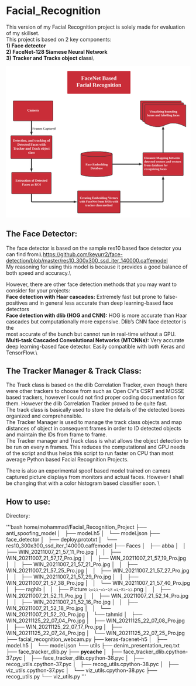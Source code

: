 # Facial_Recognition

This version of my Facial Recognition project is solely made for evaluation of my skillset.\
This project is based on 2 key components:\
   **1) Face detector**\
   **2) FaceNet-128 Siamese Neural Network**\
   **3) Tracker and Tracks object class**\

![alt text](https://github.com/noorraghib12/Facial_Recognition/blob/main/utils/image.png?raw=true)

## The Face Detector:

The face detector is based on the sample res10 based face detector you can find from:\ 
https://github.com/keyurr2/face-detection/blob/master/res10_300x300_ssd_iter_140000.caffemodel \
My reasoning for using this model is because it provides a good balance of both speed and accuracy.\

However, there are other face detection methods that you may want to consider for your projects:\
   **Face detection with Haar cascades:** Extremely fast but prone to false-positives and in general less accurate than deep learning-based face detectors\
   **Face detection with dlib (HOG and CNN):** HOG is more accurate than Haar cascades but computationally more expensive. Dlib’s CNN face detector is the\
                                               most accurate of the bunch but cannot run in real-time without a GPU.\
   **Multi-task Cascaded Convolutional Networks (MTCNNs):** Very accurate deep learning-based face detector. Easily compatible with both Keras and TensorFlow.\

## The Tracker Manager & Track Class:

The Track class is based on the dlib Correlation Tracker, even though there were other trackers to choose from such as Open CV's CSRT and MOSSE based trackers, however I could not find proper coding documentation for them. However the dlib Correlation Tracker proved to be quite fast.\
The track class is basically used to store the details of the detected boxes organized and comprehensible. \
The Tracker Manager is used to manage the track class objects and map distances of object in consequent frames in order to ID detected objects and maintain the IDs from frame to frame. \
The Tracker manager and Track class is what allows the object detection to be run on every n frames. This reduces the computational and GPU needs of the script and thus helps this script to run faster on CPU than most average Python based Facial Recognition Projects.

There is also an experimental spoof based model trained on camera captured picture displays from monitors and actual faces. However I shall be changing that with a color histogram based classifier soon. \

## How to use:
Directory: 

'''bash
home/mohammad/Facial_Recognition_Project
├── anti_spoofing_model
│   ├── model.h5
│   └── model.json
├── face_detector
│   ├── deploy.prototxt
│   └── res10_300x300_ssd_iter_140000.caffemodel
├── Faces
│   ├── abba
│   │   ├── WIN_20211007_21_57_11_Pro.jpg
│   │   ├── WIN_20211007_21_57_17_Pro.jpg
│   │   ├── WIN_20211007_21_57_19_Pro.jpg
│   │   ├── WIN_20211007_21_57_21_Pro.jpg
│   │   ├── WIN_20211007_21_57_25_Pro.jpg
│   │   ├── WIN_20211007_21_57_27_Pro.jpg
│   │   ├── WIN_20211007_21_57_29_Pro.jpg
│   │   ├── WIN_20211007_21_57_38_Pro.jpg
│   │   └── WIN_20211007_21_57_40_Pro.jpg
│   ├── raghib
│   │   ├── Picture ২০২২-০১-২৪ ০২-৪১-২১.png
│   │   ├── WIN_20211007_21_52_11_Pro.jpg
│   │   ├── WIN_20211007_21_52_14_Pro.jpg
│   │   ├── WIN_20211007_21_52_16_Pro.jpg
│   │   ├── WIN_20211007_21_52_18_Pro.jpg
│   │   └── WIN_20211007_21_52_20_Pro.jpg
│   └── tahmid
│       ├── WIN_20211125_22_07_04_Pro.jpg
│       ├── WIN_20211125_22_07_08_Pro.jpg
│       ├── WIN_20211125_22_07_17_Pro.jpg
│       ├── WIN_20211125_22_07_24_Pro.jpg
│       └── WIN_20211125_22_07_25_Pro.jpg
├── facial_recognition_webcam.py
├── keras-facenet-h5
│   ├── model.h5
│   └── model.json
└── utils
    ├── denim_presentation_req.txt
    ├── face_tracker_dlib.py
    ├── __pycache__
    │   ├── face_tracker_dlib.cpython-37.pyc
    │   ├── face_tracker_dlib.cpython-38.pyc
    │   ├── recog_utils.cpython-37.pyc
    │   ├── recog_utils.cpython-38.pyc
    │   ├── viz_utils.cpython-37.pyc
    │   └── viz_utils.cpython-38.pyc
    ├── recog_utils.py
    └── viz_utils.py
'''
         


   
